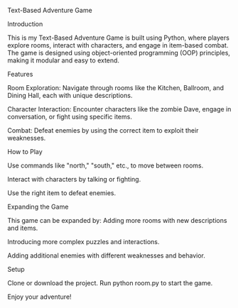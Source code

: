 Text-Based Adventure Game

Introduction

This is my Text-Based Adventure Game is built using Python, where players explore rooms, interact with characters, and engage in item-based combat. The game is designed using object-oriented programming (OOP) principles, making it modular and easy to extend.

Features

Room Exploration: Navigate through rooms like the Kitchen, Ballroom, and Dining Hall, each with unique descriptions.

Character Interaction: Encounter characters like the zombie Dave, engage in conversation, or fight using specific items.

Combat: Defeat enemies by using the correct item to exploit their weaknesses.

How to Play

Use commands like "north," "south," etc., to move between rooms.

Interact with characters by talking or fighting.

Use the right item to defeat enemies.

Expanding the Game

This game can be expanded by:
Adding more rooms with new descriptions and items.

Introducing more complex puzzles and interactions.

Adding additional enemies with different weaknesses and behavior.

Setup

Clone or download the project.
Run python room.py to start the game.

Enjoy your adventure!













